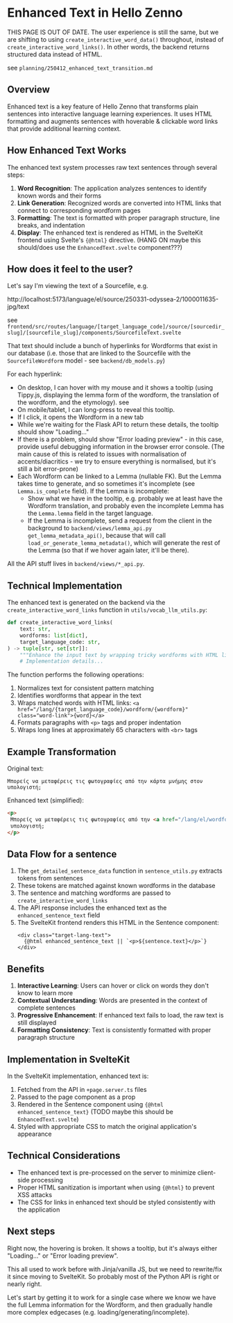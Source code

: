 # Enhanced Text in Hello Zenno

THIS PAGE IS OUT OF DATE. The user experience is still the same, but we are shifting to using `create_interactive_word_data()` throughout, instead of `create_interactive_word_links()`. In other words, the backend returns structured data instead of HTML.

see `planning/250412_enhanced_text_transition.md`

## Overview

Enhanced text is a key feature of Hello Zenno that transforms plain sentences into interactive language learning experiences. It uses HTML formatting and augments sentences with hoverable & clickable word links that provide additional learning context.

## How Enhanced Text Works

The enhanced text system processes raw text sentences through several steps:

1. **Word Recognition**: The application analyzes sentences to identify known words and their forms
2. **Link Generation**: Recognized words are converted into HTML links that connect to corresponding wordform pages
3. **Formatting**: The text is formatted with proper paragraph structure, line breaks, and indentation
4. **Display**: The enhanced text is rendered as HTML in the SvelteKit frontend using Svelte's `{@html}` directive. (HANG ON maybe this should/does use the `EnhancedText.svelte` component???)


## How does it feel to the user?

Let's say I'm viewing the text of a Sourcefile, e.g.

http://localhost:5173/language/el/source/250331-odyssea-2/1000011635-jpg/text

see `frontend/src/routes/language/[target_language_code]/source/[sourcedir_slug]/[sourcefile_slug]/components/SourcefileText.svelte`

That text should include a bunch of hyperlinks for Wordforms that exist in our database (i.e. those that are linked to the Sourcefile with the `SourcefileWordform` model - see `backend/db_models.py`)

For each hyperlink:
- On desktop, I can hover with my mouse and it shows a tooltip (using Tippy.js, displaying the lemma form of the wordform, the translation of the wordform, and the etymology). see 
- On mobile/tablet, I can long-press to reveal this tooltip.
- If I click, it opens the Wordform in a new tab
- While we're waiting for the Flask API to return these details, the tooltip should show "Loading..."
- If there is a problem, should show "Error loading preview" - in this case, provide useful debugging information in the browser error console. (The main cause of this is related to issues with normalisation of accents/diacritics - we try to ensure everything is normalised, but it's still a bit error-prone)
- Each Wordform can be linked to a Lemma (nullable FK). But the Lemma takes time to generate, and so sometimes it's incomplete (see `Lemma.is_complete` field). If the Lemma is incomplete:
  - Show what we have in the tooltip, e.g. probably we at least have the Wordform translation, and probably even the incomplete Lemma has the `Lemma.lemma` field in the target language.
  - If the Lemma is incomplete, send a request from the client in the background to `backend/views/lemma_api.py` `get_lemma_metadata_api()`, because that will call `load_or_generate_lemma_metadata()`, which will generate the rest of the Lemma (so that if we hover again later, it'll be there).

All the API stuff lives in `backend/views/*_api.py`.


## Technical Implementation

The enhanced text is generated on the backend via the `create_interactive_word_links` function in `utils/vocab_llm_utils.py`:

```python
def create_interactive_word_links(
    text: str,
    wordforms: list[dict],
    target_language_code: str,
) -> tuple[str, set[str]]:
    """Enhance the input text by wrapping tricky wordforms with HTML links."""
    # Implementation details...
```

The function performs the following operations:

1. Normalizes text for consistent pattern matching
2. Identifies wordforms that appear in the text
3. Wraps matched words with HTML links: `<a href="/lang/{target_language_code}/wordform/{wordform}" class="word-link">{word}</a>`
4. Formats paragraphs with `<p>` tags and proper indentation
5. Wraps long lines at approximately 65 characters with `<br>` tags

## Example Transformation

Original text:
```
Μπορείς να μεταφέρεις τις φωτογραφίες από την κάρτα μνήμης στον υπολογιστή;
```

Enhanced text (simplified):
```html
<p>
 Μπορείς να μεταφέρεις τις φωτογραφίες από την <a href="/lang/el/wordform/κάρτα μνήμης" class="word-link">κάρτα μνήμης</a> στον<br>
 υπολογιστή;
</p>
```

## Data Flow for a sentence

1. The `get_detailed_sentence_data` function in `sentence_utils.py` extracts tokens from sentences
2. These tokens are matched against known wordforms in the database
3. The sentence and matching wordforms are passed to `create_interactive_word_links`
4. The API response includes the enhanced text as the `enhanced_sentence_text` field
5. The SvelteKit frontend renders this HTML in the Sentence component:
   ```svelte
   <div class="target-lang-text">
     {@html enhanced_sentence_text || `<p>${sentence.text}</p>`}
   </div>
   ```

## Benefits

1. **Interactive Learning**: Users can hover or click on words they don't know to learn more
2. **Contextual Understanding**: Words are presented in the context of complete sentences
3. **Progressive Enhancement**: If enhanced text fails to load, the raw text is still displayed
4. **Formatting Consistency**: Text is consistently formatted with proper paragraph structure

## Implementation in SvelteKit

In the SvelteKit implementation, enhanced text is:

1. Fetched from the API in `+page.server.ts` files
2. Passed to the page component as a prop
3. Rendered in the Sentence component using `{@html enhanced_sentence_text}` (TODO maybe this should be `EnhancedText.svelte`)
4. Styled with appropriate CSS to match the original application's appearance

## Technical Considerations

- The enhanced text is pre-processed on the server to minimize client-side processing
- Proper HTML sanitization is important when using `{@html}` to prevent XSS attacks
- The CSS for links in enhanced text should be styled consistently with the application

## Next steps

Right now, the hovering is broken. It shows a tooltip, but it's always either "Loading..." or "Error loading preview".

This all used to work before with Jinja/vanilla JS, but we need to rewrite/fix it since moving to SvelteKit. So probably most of the Python API is right or nearly right.

Let's start by getting it to work for a single case where we know we have the full Lemma information for the Wordform, and then gradually handle more complex edgecases (e.g. loading/generating/incomplete).
